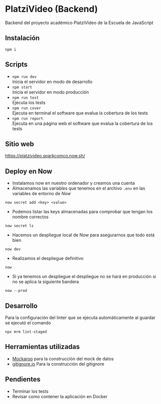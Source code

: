 # PlatziVideo (Backend)

Backend del proyecto académico PlatziVideo de la Escuela de JavaScript

## Instalación

```shell
npm i
```

## Scripts

- `npm run dev`  
Inicia el servidor en modo de desarrollo
- `npm start`  
Inicia el servidor en modo producción
- `npm run test`  
Ejecuta los tests
- `npm run cover`  
Ejecuta en terminal el software que evalua la cobertura de los tests
- `npm run report`  
Ejecuta en una página web el software que evalua la cobertura de los tests

## Sitio web

https://platzivideo.sparkcomco.now.sh/

## Deploy en Now

- Instalamos now en nuestro ordenador y creamos una cuenta
- Almacenamos las variables que tenemos en el archivo `.env` en las variables de entorno de _Now_
```shell
now secret add <key> <value>
```
- Podemos listar las keys almacenadas para comprobar que tengan los nombre correctos
```shell
now secret ls
```
- Hacemos un despliegue local de Now para asegurarnos que todo está bien
```shell
now dev
```
- Realizamos el despliegue definitivo
```shell
now
```
- Si ya tenemos un despliegue el despliegue no se hará en producción si no se aplica la siguiente bandera
```shell
now --prod
```

## Desarrollo

Para la configuración del linter que se ejecuta automáticamente al guardar se ejecutó el comando

```shell
npx mrm lint-staged
```

## Herramientas utilizadas

- [Mockaroo](https://mockaroo.com/) para la construcción del mock de datos
- [gitignore.io](https://www.gitignore.io/) Para la construcción del gitignore

## Pendientes

- Terminar los tests
- Revisar como contener la aplicación en Docker